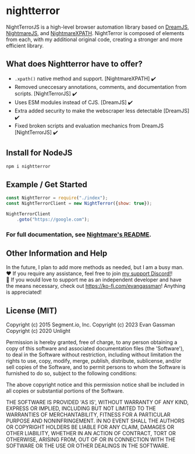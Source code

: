 # nightterror
NightTerrorJS is a high-level browser automation library based on <a href="https://github.com/YZYLAB/dream-js">DreamJS</a>, <a href="https://github.com/segmentio/nightmare">NightmareJS</a>, and <a href="https://github.com/unlight/nightmare-xpath">NightmareXPATH</a>.
NightTerror is composed of elements from each, with my additional original code, creating a stronger and more efficient library.

## What does Nightterror have to offer?
- `.xpath()` native method and support. [NightmareXPATH] ✔️
- Removed uneccesary annotations, comments, and documentation from scripts. [NightTerrorJS] ✔️
- Uses ESM modules instead of CJS. [DreamJS] ✔️
- Extra added security to make the webscraper less detectable [DreamJS] ✔️
- Fixed broken scripts and evaluation mechanics from DreamJS [NightTerrorJS] ✔️

## Install for NodeJS
```css
npm i nightterror
```

## Example / Get Started
```js
const NightTerror = require("./index");
const NightTerrorClient = new NightTerror({show: true});

NightTerrorClient
    .goto("https://google.com");
```
### For full documentation, see <a href="https://github.com/segmentio/nightmare/blob/master/Readme.md">Nightmare's README</a>.
## Other Information and Help
In the future, I plan to add more methods as needed, but I am a busy man.<br>
❤️ If you require any assistance, feel free to join <a href="https://discord.gg/y6UywbeB3U">my support Discord!</a>!<br>
💙 If you would love to support me as an independent developer and have the means necessary, check out https://ko-fi.com/evangassman! Anything is appreciated! 

## License (MIT) 

Copyright (c) 2015 Segment.io, Inc.
Copyright (c) 2023 Evan Gassman
Copyright (c) 2020 Unlight

Permission is hereby granted, free of charge, to any person obtaining a copy of this software and associated documentation files (the 'Software'), to deal in the Software without restriction, including without limitation the rights to use, copy, modify, merge, publish, distribute, sublicense, and/or sell copies of the Software, and to permit persons to whom the Software is furnished to do so, subject to the following conditions:

The above copyright notice and this permission notice shall be included in all copies or substantial portions of the Software.

THE SOFTWARE IS PROVIDED 'AS IS', WITHOUT WARRANTY OF ANY KIND, EXPRESS OR IMPLIED, INCLUDING BUT NOT LIMITED TO THE WARRANTIES OF MERCHANTABILITY, FITNESS FOR A PARTICULAR PURPOSE AND NONINFRINGEMENT. IN NO EVENT SHALL THE AUTHORS OR COPYRIGHT HOLDERS BE LIABLE FOR ANY CLAIM, DAMAGES OR OTHER LIABILITY, WHETHER IN AN ACTION OF CONTRACT, TORT OR OTHERWISE, ARISING FROM, OUT OF OR IN CONNECTION WITH THE SOFTWARE OR THE USE OR OTHER DEALINGS IN THE SOFTWARE.
